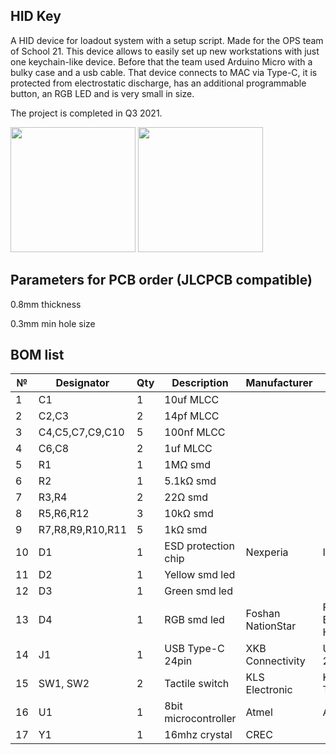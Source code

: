 ## HID Key
A HID device for loadout system with a setup script. Made for the OPS team of School 21. This device allows to easily set up new workstations with just one keychain-like device. Before that the team used Arduino Micro with a bulky case and a usb cable. That device connects to MAC via Type-C, it is protected from electrostatic discharge, has an additional programmable button, an RGB LED and is very small in size.

The project is completed in Q3 2021.

<img src="https://user-images.githubusercontent.com/21167984/193593493-8cdf39be-4885-4ba6-a70c-4b82b353fef2.PNG" width="200"> <img src="https://user-images.githubusercontent.com/21167984/193795669-d742e2fb-d2b0-4742-b1b7-ab67f8b81542.png" width="200">

## Parameters for PCB order (JLCPCB compatible)
0.8mm thickness

0.3mm min hole size

## BOM list
| №  | Designator      | Qty | Description         | Manufacturer      | Name           | Package   | Link |
| -- | --------------- | --- | ------------------- | ----------------- | -------------- | --------- | ---- |
| 1  | C1              | 1   | 10uf MLCC           |                   |                | 0402      |      |
| 2  | C2,C3           | 2   | 14pf MLCC           |                   |                | 0402      |      |
| 3  | C4,C5,C7,C9,C10 | 5   | 100nf MLCC          |                   |                | 0402      |      |
| 4  | C6,C8           | 2   | 1uf MLCC            |                   |                | 0402      |      |
| 5  | R1              | 1   | 1MΩ smd             |                   |                | 0402      |      |
| 6  | R2              | 1   | 5.1kΩ smd           |                   |                | 0402      |      |
| 7  | R3,R4           | 2   | 22Ω smd             |                   |                | 0402      |      |
| 8  | R5,R6,R12       | 3   | 10kΩ smd            |                   |                | 0402      |      |
| 9  | R7,R8,R9,R10,R11| 5   | 1kΩ smd             |                   |                | 0402      |      |
| 10 | D1              | 1   | ESD protection chip | Nexperia          | IP4220CZ6      | TSOP6     |      |
| 11 | D2              | 1   | Yellow smd led      |                   |                | 0402      |      |
| 12 | D3              | 1   | Green smd led       |                   |                | 0402      |      |
| 13 | D4              | 1   | RGB smd led         | Foshan NationStar | FM-B2020RGBA-HG| 2020      |      |
| 14 | J1              | 1   | USB Type-C 24pin    | XKB Connectivity  | U261-241N-4BS60|           |      |
| 15 | SW1, SW2        | 2   | Tactile switch      | KLS Electronic    | KLS7-TS5401    |           |      |
| 16 | U1              | 1   | 8bit microcontroller| Atmel             | ATmega32u4     | QFN44     |      |
| 17 | Y1              | 1   | 16mhz crystal       | CREC              |                | SMD02520C4|      |
